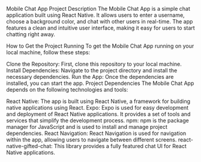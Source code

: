 Mobile Chat App
Project Description
The Mobile Chat App is a simple chat application built using React Native. It allows users to enter a username, choose a background color, and chat with other users in real-time. The app features a clean and intuitive user interface, making it easy for users to start chatting right away.

How to Get the Project Running
To get the Mobile Chat App running on your local machine, follow these steps:

Clone the Repository: First, clone this repository to your local machine.
Install Dependencies: Navigate to the project directory and install the necessary dependencies.
Run the App: Once the dependencies are installed, you can start the app.
Project Dependencies
The Mobile Chat App depends on the following technologies and tools:

React Native: The app is built using React Native, a framework for building native applications using React.
Expo: Expo is used for easy development and deployment of React Native applications. It provides a set of tools and services that simplify the development process.
npm: npm is the package manager for JavaScript and is used to install and manage project dependencies.
React Navigation: React Navigation is used for navigation within the app, allowing users to navigate between different screens.
react-native-gifted-chat: This library provides a fully featured chat UI for React Native applications.
